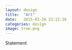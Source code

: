```yaml
---
layout: design
title:  "Art"
date:   2015-03-26 23:21:16
categories: design
image: tree.png
---
```

Statement
















